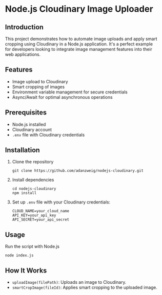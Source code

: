 # Node.js Cloudinary Image Uploader

## Introduction
This project demonstrates how to automate image uploads and apply smart cropping using Cloudinary in a Node.js application. It's a perfect example for developers looking to integrate image management features into their web applications.

## Features
- Image upload to Cloudinary
- Smart cropping of images
- Environment variable management for secure credentials
- Async/Await for optimal asynchronous operations

## Prerequisites
- Node.js installed
- Cloudinary account
- `.env` file with Cloudinary credentials

## Installation
1. Clone the repository
   ```
   git clone https://github.com/adanzweig/nodejs-cloudinary.git
   ```
2. Install dependencies
   ```
   cd nodejs-cloudinary
   npm install
   ```
3. Set up `.env` file with your Cloudinary credentials:
   ```
   CLOUD_NAME=your_cloud_name
   API_KEY=your_api_key
   API_SECRET=your_api_secret
   ```

## Usage
Run the script with Node.js
```
node index.js
```

## How It Works
- `uploadImage(filePath)`: Uploads an image to Cloudinary.
- `smartCropImage(fileId)`: Applies smart cropping to the uploaded image.
